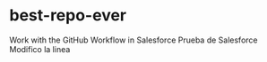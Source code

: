 # best-repo-ever
Work with the GitHub Workflow in Salesforce
Prueba de Salesforce
Modifico la linea
